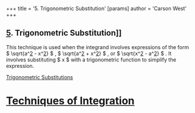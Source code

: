 +++
 title = '5. Trigonometric Substitution'
[params]
	author = 'Carson West'
+++
## [5](./../5/). Trigonometric Substitution]] 
This technique is used when the integrand involves expressions of the form  $ \sqrt{a^[2](./../2/) - x^[2](./../2/)} $ ,  $ \sqrt{a^[2](./../2/) + x^[2](./../2/)} $ , or  $ \sqrt{x^[2](./../2/) - a^[2](./../2/)} $ .  It involves substituting  $ x $  with a trigonometric function to simplify the expression.

[Trigonometric Substitutions](./../trigonometric-substitutions/)

# [Techniques of Integration](./../techniques-of-integration/)